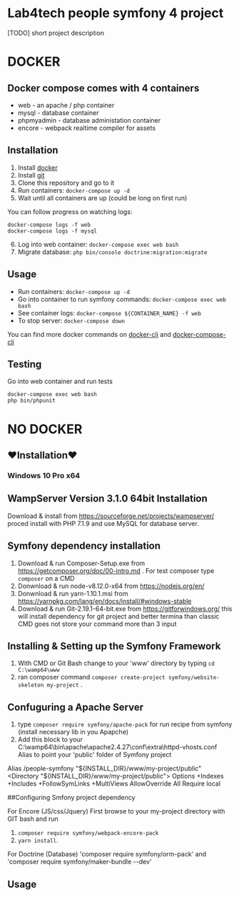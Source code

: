 # Lab4tech people symfony 4 project 

[TODO] short project description

# DOCKER 

## Docker compose comes with 4 containers
* web - an apache / php container
* mysql - database container
* phpmyadmin - database administation container
* encore - webpack realtime compiler for assets

## Installation

1. Install [docker]
1. Install [git]
1. Clone this repository and go to it 
1. Run containers: `docker-compose up -d`
1. Wait until all containers are up (could be long on first run)

You can follow progress on watching logs:
```
docker-compose logs -f web
docker-compose logs -f mysql
```

6. Log into web container: `docker-compose exec web bash`
6. Migrate database: `php bin/console doctrine:migration:migrate`


## Usage

* Run containers: `docker-compose up -d`
* Go into container to run symfony commands: `docker-compose exec web bash`
* See container logs: `docker-compose ${CONTAINER_NAME} -f web`
* To stop server: `docker-compose down`

You can find more docker commands on [docker-cli] and [docker-compose-cli]

## Testing
Go into web container and run tests
```
docker-compose exec web bash
php bin/phpunit
```


# NO DOCKER

## ♥Installation♥

### Windows 10 Pro x64

## WampServer Version 3.1.0 64bit Installation
 
Download & install from https://sourceforge.net/projects/wampserver/ proced install with PHP 7.1.9 and use MySQL for database server.
 
## Symfony dependency installation 

1. Download & run Composer-Setup.exe from https://getcomposer.org/doc/00-intro.md . For test composer type `composer` on a CMD
2. Donwnload & run node-v8.12.0-x64 from https://nodejs.org/en/ 
3. Donwnload & run yarn-1.10.1.msi from https://yarnpkg.com/lang/en/docs/install/#windows-stable 
4. Download & run Git-2.19.1-64-bit.exe from https://gitforwindows.org/ this will install dependency for git project and better termina than classic CMD goes not store your command more than 3 input

## Installing & Setting up the Symfony Framework
1. With CMD or Git Bash change to your 'www' directory by typing `cd C:\wamp64\www`
2. ran composer command `composer create-project symfony/website-skeleton my-project` .

## Confuguring a Apache Server 
1. type `composer require symfony/apache-pack` for run recipe from symfony (install necessary lib in you Apapche)
2. Add this block to your C:\wamp64\bin\apache\apache2.4.27\conf\extra\httpd-vhosts.conf Alias to point your 'public' folder of Symfony project

  Alias /people-symfony "${INSTALL_DIR}/www/my-project/public"
  <Directory "${INSTALL_DIR}/www/my-project/public">
    Options +Indexes +Includes +FollowSymLinks +MultiViews
    AllowOverride All
    Require local
  </Directory>

##Configuring Smfony project dependency

For Encore (JS/css/Jquery)
First browse to your my-project directory with GIT bash and run 
1. `composer require symfony/webpack-encore-pack`
2. `yarn install`. 

For Doctrine (Database)
'composer require symfony/orm-pack' and 'composer require symfony/maker-bundle --dev' 


## Usage

[docker]: https://www.docker.com/get-started
[docker-cli]: https://docs.docker.com/engine/reference/commandline/cli/
[docker-compose-cli]:https://docs.docker.com/compose/reference/
[git]: https://git-scm.com/downloads
